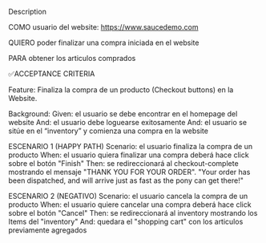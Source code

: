 Description

COMO usuario del website: https://www.saucedemo.com

QUIERO poder finalizar una compra iniciada en el website

PARA obtener los articulos comprados

✅ACCEPTANCE CRITERIA

Feature: Finaliza la compra de un producto (Checkout buttons) en la Website.

Background: Given: el usuario se debe encontrar en el homepage del website And: el usuario debe loguearse exitosamente And: el usuario se sitúe en el
“inventory” y comienza una compra en la website

ESCENARIO 1 (HAPPY PATH) Scenario: el usuario finaliza la compra de un producto When: el usuario quiera finalizar una compra deberá hace click sobre
el botón "Finish" Then: se redireccionará al checkout-complete mostrando el mensaje "THANK YOU FOR YOUR ORDER". "Your order has been dispatched, and
will arrive just as fast as the pony can get there!"

ESCENARIO 2 (NEGATIVO) Scenario: el usuario cancela la compra de un producto When: el usuario quiere cancelar una compra deberá hace click sobre el
botón "Cancel" Then: se redireccionará al inventory mostrando los Items del "inventory" And: quedara el "shopping cart" con los articulos previamente
agregados
